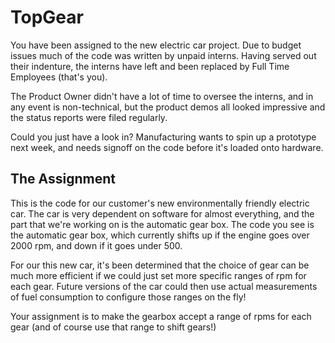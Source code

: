 # TopGear

You have been assigned to the new electric car project.  Due to budget issues much of the code was written by unpaid interns.  Having served out their indenture, the interns have left and been replaced by Full Time Employees (that's you).

The Product Owner didn't have a lot of time to oversee the interns, and in any event is non-technical, but the product demos all looked impressive and the status reports were filed regularly.

Could you just have a look in?  Manufacturing wants to spin up a prototype next week, and needs signoff on the code before it's loaded onto hardware.

## The Assignment

This is the code for our customer's new environmentally friendly electric car.
The car is very dependent on software for almost everything, and the part that we're
working on is the automatic gear box. The code you see is the automatic gear box, which
currently shifts up if the engine goes over 2000 rpm, and down if it goes under 500.

For our this new car, it's been determined that the choice of gear can be much
more efficient if we could just set more specific ranges of rpm for each gear.
Future versions of the car could then use actual measurements of fuel consumption
to configure those ranges on the fly!

Your assignment is to make the gearbox accept a range of rpms for each gear (and
of course use that range to shift gears!)
